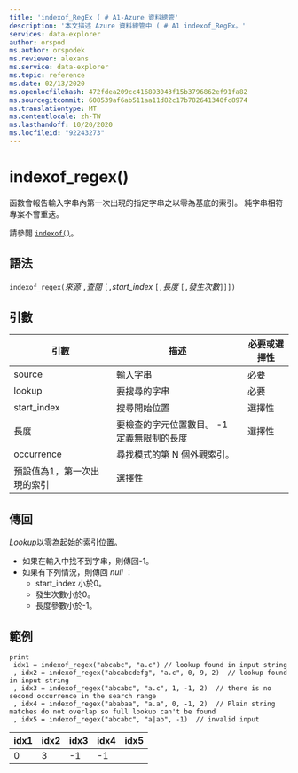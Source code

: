 ```yaml
---
title: 'indexof_RegEx ( # A1-Azure 資料總管'
description: '本文描述 Azure 資料總管中 ( # A1 indexof_RegEx。'
services: data-explorer
author: orspod
ms.author: orspodek
ms.reviewer: alexans
ms.service: data-explorer
ms.topic: reference
ms.date: 02/13/2020
ms.openlocfilehash: 472fdea209cc416893043f15b3796862ef91fa82
ms.sourcegitcommit: 608539af6ab511aa11d82c17b782641340fc8974
ms.translationtype: MT
ms.contentlocale: zh-TW
ms.lasthandoff: 10/20/2020
ms.locfileid: "92243273"
---
```

# <a name="indexof_regex"></a>indexof_regex()

函數會報告輸入字串內第一次出現的指定字串之以零為基底的索引。 純字串相符專案不會重迭。

請參閱 [`indexof()`](indexoffunction.md)。

## <a name="syntax"></a>語法

`indexof_regex(`*來源* `,`*查閱* `[,`*start_index* `[,`*長度* `[,`*發生次數*`]]])`

## <a name="arguments"></a>引數

|引數     | 描述                                     |必要或選擇性|
|--------------|-------------------------------------------------|--------------------|
|source        | 輸入字串                                    |必要            |
|lookup        | 要搜尋的字串                                  |必要            |
|start_index   | 搜尋開始位置                           |選擇性            |
|長度        | 要檢查的字元位置數目。 -1 定義無限制的長度 |選擇性            |
|occurrence    | 尋找模式的第 N 個外觀索引。 
                 預設值為1，第一次出現的索引 |選擇性            |

## <a name="returns"></a>傳回

*Lookup*以零為起始的索引位置。

* 如果在輸入中找不到字串，則傳回-1。
* 如果有下列情況，則傳回 *null* ：
     * start_index 小於0。
     * 發生次數小於0。
     * 長度參數小於-1。


## <a name="examples"></a>範例

```kusto
print
 idx1 = indexof_regex("abcabc", "a.c") // lookup found in input string
 , idx2 = indexof_regex("abcabcdefg", "a.c", 0, 9, 2)  // lookup found in input string
 , idx3 = indexof_regex("abcabc", "a.c", 1, -1, 2)  // there is no second occurrence in the search range
 , idx4 = indexof_regex("ababaa", "a.a", 0, -1, 2)  // Plain string matches do not overlap so full lookup can't be found
 , idx5 = indexof_regex("abcabc", "a|ab", -1)  // invalid input
```

|idx1|idx2|idx3|idx4|idx5|
|----|----|----|----|----|
|0   |3   |-1  |-1  |    |
